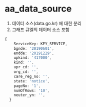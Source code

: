 # aa_data_source

1. 데이터 소스(data.go.kr) 에 대한 분리
2. 그래프 큐엘의 데이터 소스 포함

```typescript
{
    ServiceKey: KEY_SERVICE,
    bgnde: '20190601',
    endde: '20191229',
    upkind: '417000',
    kind: '',
    upr_cd: '',
    org_cd: '',
    care_reg_no: '',
    state: 'notice',
    pageNo: '1',
    numOfRows: '10',
    neuter_yn: '',
  }
```